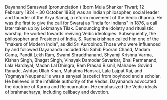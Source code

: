 Dayanand Saraswati (pronunciation ) (born Mula Shankar Tiwari; 12 February 1824 – 30 October 1883) was an Indian philosopher, social leader and founder of the Arya Samaj, a reform movement of the Vedic dharma. He was the first to give the call for Swaraj as "India for Indians" in 1876, a call later taken up by Lokmanya Tilak. Denouncing the idolatry and ritualistic worship, he worked towards reviving Vedic ideologies. Subsequently, the philosopher and President of India, S. Radhakrishnan called him one of the "makers of Modern India", as did Sri Aurobindo.Those who were influenced by and followed Dayananda included Rai Sahib Pooran Chand, Madam Cama, Pandit Lekh Ram, Swami Shraddhanand, Shyamji Krishna Varma, Kishan Singh, Bhagat Singh, Vinayak Damodar Savarkar, Bhai Parmanand, Lala Hardayal, Madan Lal Dhingra, Ram Prasad Bismil, Mahadev Govind Ranade, Ashfaq Ullah Khan, Mahatma Hansraj, Lala Lajpat Rai, and Yogmaya Neupane.He was a sanyasi (ascetic) from boyhood and a scholar. He believed in the infallible authority of the Vedas. Dayananda advocated the doctrine of Karma and Reincarnation. He emphasized the Vedic ideals of brahmacharya, including celibacy and devotion.